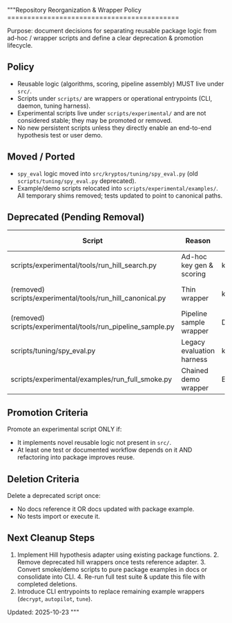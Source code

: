 """Repository Reorganization & Wrapper Policy ===========================================

Purpose: document decisions for separating reusable package logic from ad-hoc / wrapper scripts and
define a clear deprecation & promotion lifecycle.

## Policy

- Reusable logic (algorithms, scoring, pipeline assembly) MUST live under `src/`.
- Scripts under `scripts/` are wrappers or operational entrypoints (CLI, daemon, tuning harness).
- Experimental scripts live under `scripts/experimental/` and are not considered stable; they may be
promoted or removed.
- No new persistent scripts unless they directly enable an end-to-end hypothesis test or user demo.

## Moved / Ported

- `spy_eval` logic moved into `src/kryptos/tuning/spy_eval.py` (old `scripts/tuning/spy_eval.py`
deprecated).
- Example/demo scripts relocated into `scripts/experimental/examples/`. All temporary shims removed;
tests updated to point to canonical paths.

## Deprecated (Pending Removal)

| Script | Reason | Replacement | Removal Target |
|--------|--------|-------------|----------------|
| scripts/experimental/tools/run_hill_search.py | Ad-hoc key gen & scoring | k4.hill_search.score_decryptions | Next PR |
| (removed) scripts/experimental/tools/run_hill_canonical.py | Thin wrapper | k4.hill_constraints.decrypt_and_score | Removed (API consolidated) |
| (removed) scripts/experimental/tools/run_pipeline_sample.py | Pipeline sample wrapper | Direct package pipeline usage | Removed (CLI + direct API) |
| scripts/tuning/spy_eval.py | Legacy evaluation harness | kryptos.tuning.spy_eval | After stability check |
| scripts/experimental/examples/run_full_smoke.py | Chained demo wrapper | Explicit package calls / tests | Pending review |

## Promotion Criteria

Promote an experimental script ONLY if:

- It implements novel reusable logic not present in `src/`.
- At least one test or documented workflow depends on it AND refactoring into package improves
reuse.

## Deletion Criteria

Delete a deprecated script once:

- No docs reference it OR docs updated with package example.
- No tests import or execute it.

## Next Cleanup Steps

1. Implement Hill hypothesis adapter using existing package functions. 2. Remove deprecated hill
wrappers once tests reference adapter. 3. Convert smoke/demo scripts to pure package examples in
docs or consolidate into CLI. 4. Re-run full test suite & update this file with completed deletions.
5. Introduce CLI entrypoints to replace remaining example wrappers (`decrypt`, `autopilot`, `tune`).

Updated: 2025-10-23 """
